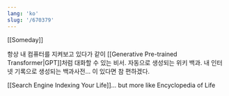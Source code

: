 ```yaml
---
lang: 'ko'
slug: '/670379'
---
```


[[Someday]]

항상 내 컴퓨터를 지켜보고 있다가 같이 [[Generative Pre-trained Transformer|GPT]]처럼 대화할 수 있는 비서.
자동으로 생성되는 위키 백과.
내 인터넷 기록으로 생성되는 백과사전... 이 있다면 참 편하겠다.

[[Search Engine Indexing Your Life]]... but more like Encyclopedia of Life
